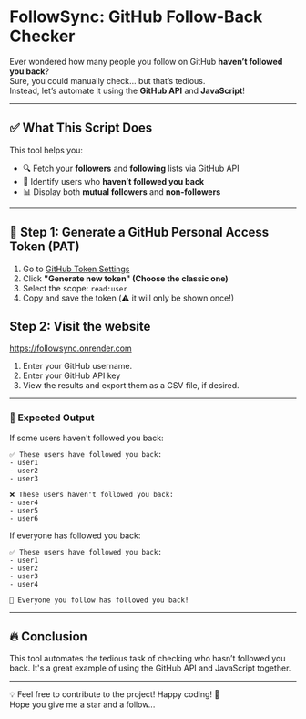 # FollowSync: GitHub Follow-Back Checker

Ever wondered how many people you follow on GitHub **haven’t followed you back**?  
Sure, you could manually check... but that’s tedious.  
Instead, let’s automate it using the **GitHub API** and **JavaScript**!

---

## ✅ What This Script Does

This tool helps you:

- 🔍 Fetch your **followers** and **following** lists via GitHub API  
- 🔁 Identify users who **haven’t followed you back**
- 📊 Display both **mutual followers** and **non-followers**

---

## 🔑 Step 1: Generate a GitHub Personal Access Token (PAT)

1. Go to [GitHub Token Settings](https://github.com/settings/tokens)
2. Click **"Generate new token" (Choose the classic one)**
3. Select the scope: `read:user`
4. Copy and save the token (⚠️ it will only be shown once!)

## Step 2: Visit the website
https://followsync.onrender.com
1. Enter your GitHub username.
2. Enter your GitHub API key
3. View the results and export them as a CSV file, if desired.

---

### 🎯 Expected Output  

If some users haven't followed you back:

```
✅ These users have followed you back:
- user1
- user2
- user3

❌ These users haven't followed you back:
- user4
- user5
- user6
```
  
If everyone has followed you back:

```
✅ These users have followed you back:
- user1
- user2
- user3
- user4
  
🎉 Everyone you follow has followed you back!
```
---

## 🔥 Conclusion  
This tool automates the tedious task of checking who hasn’t followed you back. It's a great example of using the GitHub API and JavaScript together.

---

💡 Feel free to contribute to the project! Happy coding! 🚀  
Hope you give me a star and a follow...
